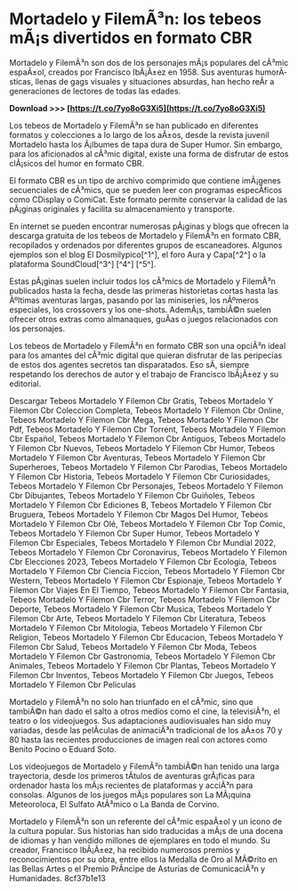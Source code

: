 
 
# Mortadelo y FilemÃ³n: los tebeos mÃ¡s divertidos en formato CBR
 
Mortadelo y FilemÃ³n son dos de los personajes mÃ¡s populares del cÃ³mic espaÃ±ol, creados por Francisco IbÃ¡Ã±ez en 1958. Sus aventuras humorÃ­sticas, llenas de gags visuales y situaciones absurdas, han hecho reÃ­r a generaciones de lectores de todas las edades.
 
**Download &gt;&gt;&gt; [https://t.co/7yo8oG3Xi5](https://t.co/7yo8oG3Xi5)**


 
Los tebeos de Mortadelo y FilemÃ³n se han publicado en diferentes formatos y colecciones a lo largo de los aÃ±os, desde la revista juvenil Mortadelo hasta los Ã¡lbumes de tapa dura de Super Humor. Sin embargo, para los aficionados al cÃ³mic digital, existe una forma de disfrutar de estos clÃ¡sicos del humor en formato CBR.
 
El formato CBR es un tipo de archivo comprimido que contiene imÃ¡genes secuenciales de cÃ³mics, que se pueden leer con programas especÃ­ficos como CDisplay o ComiCat. Este formato permite conservar la calidad de las pÃ¡ginas originales y facilita su almacenamiento y transporte.
 
En internet se pueden encontrar numerosas pÃ¡ginas y blogs que ofrecen la descarga gratuita de los tebeos de Mortadelo y FilemÃ³n en formato CBR, recopilados y ordenados por diferentes grupos de escaneadores. Algunos ejemplos son el blog El Dosmilypico[^1^], el foro Aura y Capa[^2^] o la plataforma SoundCloud[^3^] [^4^] [^5^].
 
Estas pÃ¡ginas suelen incluir todos los cÃ³mics de Mortadelo y FilemÃ³n publicados hasta la fecha, desde las primeras historietas cortas hasta las Ãºltimas aventuras largas, pasando por las miniseries, los nÃºmeros especiales, los crossovers y los one-shots. AdemÃ¡s, tambiÃ©n suelen ofrecer otros extras como almanaques, guÃ­as o juegos relacionados con los personajes.
 
Los tebeos de Mortadelo y FilemÃ³n en formato CBR son una opciÃ³n ideal para los amantes del cÃ³mic digital que quieran disfrutar de las peripecias de estos dos agentes secretos tan disparatados. Eso sÃ­, siempre respetando los derechos de autor y el trabajo de Francisco IbÃ¡Ã±ez y su editorial.
 
Descargar Tebeos Mortadelo Y Filemon Cbr Gratis,  Tebeos Mortadelo Y Filemon Cbr Coleccion Completa,  Tebeos Mortadelo Y Filemon Cbr Online,  Tebeos Mortadelo Y Filemon Cbr Mega,  Tebeos Mortadelo Y Filemon Cbr Pdf,  Tebeos Mortadelo Y Filemon Cbr Torrent,  Tebeos Mortadelo Y Filemon Cbr Español,  Tebeos Mortadelo Y Filemon Cbr Antiguos,  Tebeos Mortadelo Y Filemon Cbr Nuevos,  Tebeos Mortadelo Y Filemon Cbr Humor,  Tebeos Mortadelo Y Filemon Cbr Aventuras,  Tebeos Mortadelo Y Filemon Cbr Superheroes,  Tebeos Mortadelo Y Filemon Cbr Parodias,  Tebeos Mortadelo Y Filemon Cbr Historia,  Tebeos Mortadelo Y Filemon Cbr Curiosidades,  Tebeos Mortadelo Y Filemon Cbr Personajes,  Tebeos Mortadelo Y Filemon Cbr Dibujantes,  Tebeos Mortadelo Y Filemon Cbr Guiñoles,  Tebeos Mortadelo Y Filemon Cbr Ediciones B,  Tebeos Mortadelo Y Filemon Cbr Bruguera,  Tebeos Mortadelo Y Filemon Cbr Magos Del Humor,  Tebeos Mortadelo Y Filemon Cbr Olé,  Tebeos Mortadelo Y Filemon Cbr Top Comic,  Tebeos Mortadelo Y Filemon Cbr Super Humor,  Tebeos Mortadelo Y Filemon Cbr Especiales,  Tebeos Mortadelo Y Filemon Cbr Mundial 2022,  Tebeos Mortadelo Y Filemon Cbr Coronavirus,  Tebeos Mortadelo Y Filemon Cbr Elecciones 2023,  Tebeos Mortadelo Y Filemon Cbr Ecologia,  Tebeos Mortadelo Y Filemon Cbr Ciencia Ficcion,  Tebeos Mortadelo Y Filemon Cbr Western,  Tebeos Mortadelo Y Filemon Cbr Espionaje,  Tebeos Mortadelo Y Filemon Cbr Viajes En El Tiempo,  Tebeos Mortadelo Y Filemon Cbr Fantasia,  Tebeos Mortadelo Y Filemon Cbr Terror,  Tebeos Mortadelo Y Filemon Cbr Deporte,  Tebeos Mortadelo Y Filemon Cbr Musica,  Tebeos Mortadelo Y Filemon Cbr Arte,  Tebeos Mortadelo Y Filemon Cbr Literatura,  Tebeos Mortadelo Y Filemon Cbr Mitologia,  Tebeos Mortadelo Y Filemon Cbr Religion,  Tebeos Mortadelo Y Filemon Cbr Educacion,  Tebeos Mortadelo Y Filemon Cbr Salud,  Tebeos Mortadelo Y Filemon Cbr Moda,  Tebeos Mortadelo Y Filemon Cbr Gastronomia,  Tebeos Mortadelo Y Filemon Cbr Animales,  Tebeos Mortadelo Y Filemon Cbr Plantas,  Tebeos Mortadelo Y Filemon Cbr Inventos,  Tebeos Mortadelo Y Filemon Cbr Juegos,  Tebeos Mortadelo Y Filemon Cbr Peliculas
  
Mortadelo y FilemÃ³n no solo han triunfado en el cÃ³mic, sino que tambiÃ©n han dado el salto a otros medios como el cine, la televisiÃ³n, el teatro o los videojuegos. Sus adaptaciones audiovisuales han sido muy variadas, desde las pelÃ­culas de animaciÃ³n tradicional de los aÃ±os 70 y 80 hasta las recientes producciones de imagen real con actores como Benito Pocino o Eduard Soto.
 
Los videojuegos de Mortadelo y FilemÃ³n tambiÃ©n han tenido una larga trayectoria, desde los primeros tÃ­tulos de aventuras grÃ¡ficas para ordenador hasta los mÃ¡s recientes de plataformas y acciÃ³n para consolas. Algunos de los juegos mÃ¡s populares son La MÃ¡quina Meteoroloca, El Sulfato AtÃ³mico o La Banda de Corvino.
 
Mortadelo y FilemÃ³n son un referente del cÃ³mic espaÃ±ol y un icono de la cultura popular. Sus historias han sido traducidas a mÃ¡s de una docena de idiomas y han vendido millones de ejemplares en todo el mundo. Su creador, Francisco IbÃ¡Ã±ez, ha recibido numerosos premios y reconocimientos por su obra, entre ellos la Medalla de Oro al MÃ©rito en las Bellas Artes o el Premio PrÃ­ncipe de Asturias de ComunicaciÃ³n y Humanidades.
 8cf37b1e13
 
